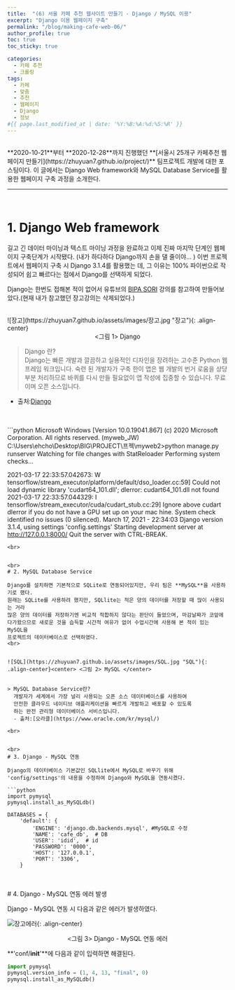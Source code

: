 ```yaml
---
title:  "(6) 서울 카페 추천 웹사이트 만들기 - Django / MySQL 이용"
excerpt: "Django 이용 웹페이지 구축"
permalink: "/blog/making-cafe-web-06/"
author_profile: true
toc: true
toc_sticky: true

categories:
  - 카페 추천
  - 크롤링
tags:
  - 카페 
  - 맞춤
  - 추천
  - 웹페이지
  - Django
  - 정보
#{{ page.last_modified_at | date: '%Y:%B:%A:%d:%S:%R' }}
---
```

<br>
**2020-10-21**부터 **2020-12-28**까지 진행했던 **[서울시 25개구 카페추천 웹페이지 만들기](https://zhuyuan7.github.io/project/)** 팀프로젝트 개발에 대한 포스팅이다.
이 글에서는 Django Web framework와 MySQL Database Service를 활용한 웹페이지 구축 과정을 소개한다.
<br>

-----

<br>

# 1. Django Web framework  

길고 긴 데이터 마이닝과 텍스트 마이닝 과정을 완료하고 이제 진짜 마지막 단계인 웹페이지 구축단계가 시작됐다.
(내가 하다하다 Django까지 손을 댈 줄이야... ) 
이번 프로젝트에서 웹페이지 구축 시 Django 3.1.4를 활용했는 데, 그 이유는 100% 파이썬으로 작성되어
쉽고 빠르다는 점에서 Django를 선택하게 되었다. 

Django는 한번도 접해본 적이 없어서 유튜브의 [BIPA SORI](https://www.youtube.com/channel/UCtCiMH6QQxGU80r4SczFCRg)
강의를 참고하여 만들어보았다.(현재 내가 참고했던 장고강의는 삭제되었다.)
<br>


<br>
![장고](https://zhuyuan7.github.io/assets/images/장고.jpg "장고"){: .align-center}<center> <그림 1> Django </center>

> Django 란?  
  Django는 빠른 개발과 깔끔하고 실용적인 디자인을 장려하는 고수준 Python 웹 프레임 워크입니다.
  숙련 된 개발자가 구축 한이 앱은 웹 개발의 번거 로움을 상당 부분 처리하므로 바퀴를 다시 
  만들 필요없이 앱 작성에 집중할 수 있습니다. 무료이며 오픈 소스입니다.
  - 출처:[Django](https://www.djangoproject.com/)
<br>


<br>
```python
Microsoft Windows [Version 10.0.19041.867]
(c) 2020 Microsoft Corporation. All rights reserved.
(myweb_JW) C:\Users\ehcho\Desktop\BIG\PROJECT\프젝\myweb2>python manage.py runserver
Watching for file changes with StatReloader
Performing system checks...

2021-03-17 22:33:57.042673: W tensorflow/stream_executor/platform/default/dso_loader.cc:59] Could not load dynamic library 'cudart64_101.dll'; dlerror:
cudart64_101.dll not found
2021-03-17 22:33:57.044329: I tensorflow/stream_executor/cuda/cudart_stub.cc:29] Ignore above cudart dlerror if you do not have a GPU set up on your mac
hine.
System check identified no issues (0 silenced).
March 17, 2021 - 22:34:03
Django version 3.1.4, using settings 'config.settings'
Starting development server at http://127.0.0.1:8000/
Quit the server with CTRL-BREAK.

```
<br>


<br>
# 2. MySQL Database Service 

Django를 설치하면 기본적으로 SQLite로 연동되어있지만, 우리 팀은 **MySQL**을 사용하기로 했다.
원래는 SQLite를 사용하려 했지만, SQLlite는 적은 양의 데이터를 저장할 때 많이 사용되는 거라 
많은 양의 데이터를 저장하기엔 비교적 적합하지 않다는 판단이 들었으며, 마감날짜가 코앞에 
다가왔으므로 새로운 것을 습득할 시간적 여유가 없어 수업시간에 사용해 본 적이 있는 MySQL을 
프로젝트의 데이터베이스로 선택하였다.
<br>


![SQL](https://zhuyuan7.github.io/assets/images/SQL.jpg "SQL"){: .align-center}<center> <그림 2> MySQL </center>


> MySQL Database Service란?  
  개발자가 세계에서 가장 널리 사용되는 오픈 소스 데이터베이스를 사용하여 
  안전한 클라우드 네이티브 애플리케이션을 빠르게 개발하고 배포할 수 있도록
  하는 완전 관리형 데이터베이스 서비스입니다.  
  - 출처:[오라클](https://www.oracle.com/kr/mysql/)
 
<br>


<br>
# 3. Django - MySQL 연동

Django의 데이터베이스 기본값인 SQLlite에서 MySQL로 바꾸기 위해 
'config/settings'의 내용을 수정하여 Django와 MySQL을 연동시켰다.

```python
import pymysql
pymysql.install_as_MySQLdb()

DATABASES = {
    'default': {
        'ENGINE': 'django.db.backends.mysql', #MySQL로 수정
        'NAME': 'cafe_db',  # DB
        'USER': 'idid',  # id
        'PASSWORD': '0000',
        'HOST': '127.0.0.1',
        'PORT': '3306',
    }
```
<br>


<br>
# 4. Django - MySQL 연동 에러 발생

Django - MySQL 연동 시 다음과 같은 에러가 발생하였다. 


![장고에러](https://zhuyuan7.github.io/assets/images/장고에러.jpg "장고에러"){: .align-center}<center> <그림 3> Django - MySQL 연동 에러 </center>


**'conf/__init__'**에 다음과 같이 입력하면 해결된다.

```python
import pymysql
pymysql.version_info = (1, 4, 13, "final", 0)
pymysql.install_as_MySQLdb()
```

